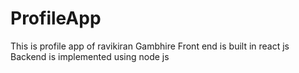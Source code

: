 # ProfileApp
This is profile app of ravikiran Gambhire
Front end is built in react js 
Backend is implemented using node js

